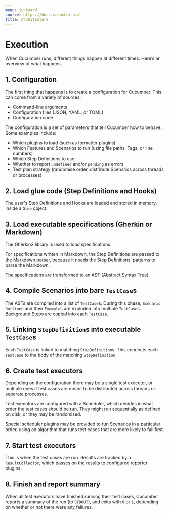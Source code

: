 ```yaml
---
menu: junkyard
source: https://docs.cucumber.io/
title: Architecture
---
```


# Execution

When Cucumber runs, different things happen at different times.
Here’s an overview of what happens.

## 1. Configuration

The first thing that happens is to create a configuration for Cucumber.
This can come from a variety of sources:

* Command-line arguments
* Configuration files (JSON, YAML, or TOML)
* Configuration code

The configuration is a set of parameters that tell Cucumber how to
behave. Some examples include:

* Which plugins to load (such as formatter plugins)
* Which Features and Scenarios to run (using file paths, Tags, or line numbers)
* Which Step Definitions to use
* Whether to report `undefined` and/or `pending` as errors
* Test plan strategy (randomise order, distribute Scenarios across threads or processes)

## 2. Load glue code (Step Definitions and Hooks)

The user's Step Definitions and Hooks are loaded and stored in
memory, inside a `Glue` object.

## 3. Load executable specifications (Gherkin or Markdown)

The Gherkin3 library is used to load specifications. 

For specifications written in Markdown, the Step Definitions
are passed to the Markdown parser, because it needs the
Step Definitions' patterns to parse the Markdown.

The specifications are transformed to an AST (Abstract Syntax Tree).

## 4. Compile Scenarios into bare `TestCase`s

The ASTs are compiled into a list of `TestCase`s. During this phase,
`Scenario Outline`s and their `Example`s are exploded into multiple 
`TestCase`s.  Background Steps are copied into each `TestCase`.

## 5. Linking `StepDefinition`s into executable `TestCase`s

Each `TestCase` is linked to matching `StepDefinition`s. This connects
each `TestCase` to the body of the matching `StepDefinition`.

## 6. Create test executors

Depending on the configuration there may be a single test executor,
or multiple ones if test cases are meant to be distributed across
threads or separate processes.

Test executors are configured with a Scheduler, which decides in
what order the test cases should be run. They might run sequentially
as defined on disk, or they may be randomised. 

Special scheduler plugins may be provided to run Scenarios in a 
particular order, using an algorithm that runs test cases that are 
more likely to fail first.

## 7. Start test executors

This is when the test cases are run. Results are tracked by a
`ResultCollector`, which passes on the results to configured reporter
plugins.

## 8. Finish and report summary

When all test executors have finished running their test cases,
Cucumber reports a summary of the run (to `STDOUT`), and exits
with `0` or `1`, depending on whether or not there were any failures.
